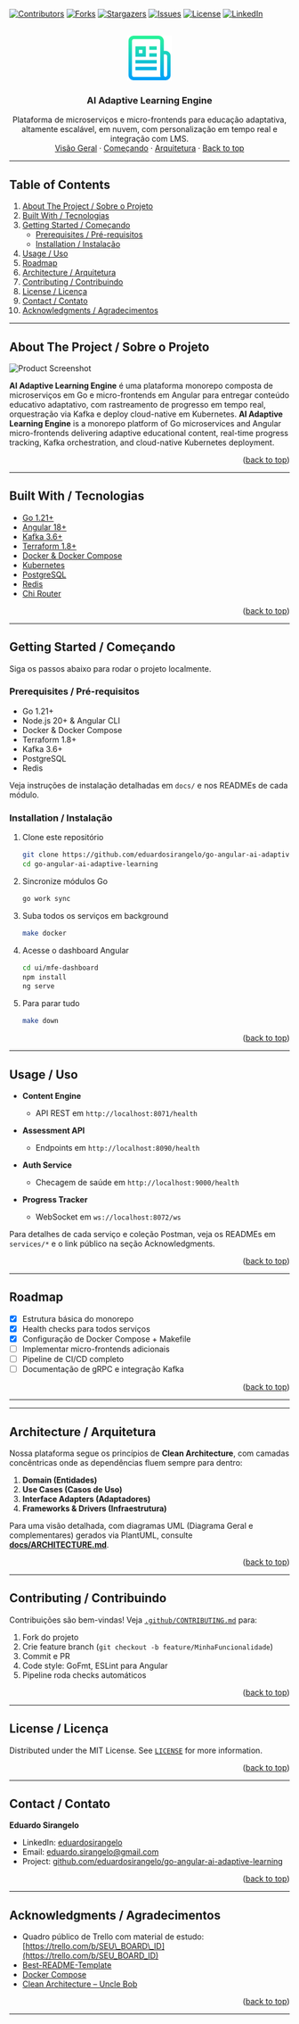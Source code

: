 <a id="readme-top"></a>

[![Contributors][contributors-shield]][contributors-url]
[![Forks][forks-shield]][forks-url]
[![Stargazers][stars-shield]][stars-url]
[![Issues][issues-shield]][issues-url]
[![License][license-shield]][license-url]
[![LinkedIn][linkedin-shield]][linkedin-url]

<br />
<div align="center">
  <a href="https://github.com/eduardosirangelo/go-angular-ai-adaptive-learning">
    <img src="docs/images/logo.png" alt="AI Adaptive Learning Engine Logo" width="80" height="80">
  </a>

<h3 align="center">AI Adaptive Learning Engine</h3>

  <p align="center">
    Plataforma de microserviços e micro-frontends para educação adaptativa, altamente escalável, em nuvem, com personalização em tempo real e integração com LMS.
    <br />
    <a href="#about-the-project">Visão Geral</a> ·
    <a href="#getting-started">Começando</a> ·
    <a href="#architecturearquitetura">Arquitetura</a> ·
    <a href="#readme-top">Back to top</a>
  </p>
</div>

---

## Table of Contents

<ol>
  <li><a href="#about-the-project">About The Project / Sobre o Projeto</a></li>
  <li><a href="#built-with">Built With / Tecnologias</a></li>
  <li><a href="#getting-started">Getting Started / Começando</a>
    <ul>
      <li><a href="#prerequisites">Prerequisites / Pré-requisitos</a></li>
      <li><a href="#installation">Installation / Instalação</a></li>
    </ul>
  </li>
  <li><a href="#usage">Usage / Uso</a></li>
  <li><a href="#roadmap">Roadmap</a></li>
  <li><a href="#architecturearquitetura">Architecture / Arquitetura</a></li>
  <li><a href="#contributing">Contributing / Contribuindo</a></li>
  <li><a href="#license">License / Licença</a></li>
  <li><a href="#contact">Contact / Contato</a></li>
  <li><a href="#acknowledgments">Acknowledgments / Agradecimentos</a></li>
</ol>

---

## About The Project / Sobre o Projeto

![Product Screenshot][product-screenshot]

**AI Adaptive Learning Engine** é uma plataforma monorepo composta de microserviços em Go e micro-frontends em Angular para entregar conteúdo educativo adaptativo, com rastreamento de progresso em tempo real, orquestração via Kafka e deploy cloud-native em Kubernetes.
**AI Adaptive Learning Engine** is a monorepo platform of Go microservices and Angular micro-frontends delivering adaptive educational content, real-time progress tracking, Kafka orchestration, and cloud-native Kubernetes deployment.

<p align="right">(<a href="#readme-top">back to top</a>)</p>

---

## Built With / Tecnologias

* [Go 1.21+](https://golang.org)
* [Angular 18+](https://angular.io)
* [Kafka 3.6+](https://kafka.apache.org)
* [Terraform 1.8+](https://www.terraform.io)
* [Docker & Docker Compose](https://docs.docker.com)
* [Kubernetes](https://kubernetes.io)
* [PostgreSQL](https://www.postgresql.org)
* [Redis](https://redis.io)
* [Chi Router](https://github.com/go-chi/chi)

<p align="right">(<a href="#readme-top">back to top</a>)</p>

---

## Getting Started / Começando

Siga os passos abaixo para rodar o projeto localmente.

### Prerequisites / Pré-requisitos

* Go 1.21+
* Node.js 20+ & Angular CLI
* Docker & Docker Compose
* Terraform 1.8+
* Kafka 3.6+
* PostgreSQL
* Redis

Veja instruções de instalação detalhadas em `docs/` e nos READMEs de cada módulo.

### Installation / Instalação

1. Clone este repositório

   ```bash
   git clone https://github.com/eduardosirangelo/go-angular-ai-adaptive-learning.git
   cd go-angular-ai-adaptive-learning
   ```
2. Sincronize módulos Go

   ```bash
   go work sync
   ```
3. Suba todos os serviços em background

   ```bash
   make docker
   ```
4. Acesse o dashboard Angular

   ```bash
   cd ui/mfe-dashboard
   npm install
   ng serve
   ```
5. Para parar tudo

   ```bash
   make down
   ```

<p align="right">(<a href="#readme-top">back to top</a>)</p>

---

## Usage / Uso

* **Content Engine**

    * API REST em `http://localhost:8071/health`
* **Assessment API**

    * Endpoints em `http://localhost:8090/health`
* **Auth Service**

    * Checagem de saúde em `http://localhost:9000/health`
* **Progress Tracker**

    * WebSocket em `ws://localhost:8072/ws`

Para detalhes de cada serviço e coleção Postman, veja os READMEs em `services/*` e o link público na seção Acknowledgments.

<p align="right">(<a href="#readme-top">back to top</a>)</p>

---

## Roadmap

* [x] Estrutura básica do monorepo
* [x] Health checks para todos serviços
* [x] Configuração de Docker Compose + Makefile
* [ ] Implementar micro-frontends adicionais
* [ ] Pipeline de CI/CD completo
* [ ] Documentação de gRPC e integração Kafka

<p align="right">(<a href="#readme-top">back to top</a>)</p>

---

---

## Architecture / Arquitetura

Nossa plataforma segue os princípios de **Clean Architecture**, com camadas concêntricas onde as dependências fluem sempre para dentro:

1. **Domain (Entidades)**
2. **Use Cases (Casos de Uso)**
3. **Interface Adapters (Adaptadores)**
4. **Frameworks & Drivers (Infraestrutura)**

Para uma visão detalhada, com diagramas UML (Diagrama Geral e complementares) gerados via PlantUML, consulte **[docs/ARCHITECTURE.md](docs/ARCHITECTURE.md)**.

<p align="right">(<a href="#readme-top">back to top</a>)</p>

---

## Contributing / Contribuindo

Contribuições são bem-vindas! Veja [`.github/CONTRIBUTING.md`](.github/CONTRIBUTING.md) para:

1. Fork do projeto
2. Crie feature branch (`git checkout -b feature/MinhaFuncionalidade`)
3. Commit e PR
4. Code style: GoFmt, ESLint para Angular
5. Pipeline roda checks automáticos

<p align="right">(<a href="#readme-top">back to top</a>)</p>

---

## License / Licença

Distributed under the MIT License. See [`LICENSE`](LICENSE) for more information.

<p align="right">(<a href="#readme-top">back to top</a>)</p>

---

## Contact / Contato

**Eduardo Sirangelo**

* LinkedIn: [eduardosirangelo](https://linkedin.com/in/eduardosirangelo)
* Email: [eduardo.sirangelo@gmail.com](mailto:eduardo.sirangelo@gmail.com)
* Project: [github.com/eduardosirangelo/go-angular-ai-adaptive-learning](https://github.com/eduardosirangelo/go-angular-ai-adaptive-learning)

<p align="right">(<a href="#readme-top">back to top</a>)</p>

---

## Acknowledgments / Agradecimentos

* Quadro público de Trello com material de estudo:
  [https://trello.com/b/SEU\_BOARD\_ID](https://trello.com/b/SEU_BOARD_ID)
* [Best-README-Template](https://github.com/othneildrew/Best-README-Template)
* [Docker Compose](https://docs.docker.com/compose/)
* [Clean Architecture – Uncle Bob](https://8thlight.com/blog/uncle-bob/2012/08/13/the-clean-architecture.html)

<p align="right">(<a href="#readme-top">back to top</a>)</p>

---

<!-- MARKDOWN LINKS & IMAGES -->

[contributors-shield]: https://img.shields.io/github/contributors/eduardosirangelo/go-angular-ai-adaptive-learning.svg?style=for-the-badge
[contributors-url]: https://github.com/eduardosirangelo/go-angular-ai-adaptive-learning/graphs/contributors
[forks-shield]: https://img.shields.io/github/forks/eduardosirangelo/go-angular-ai-adaptive-learning.svg?style=for-the-badge
[forks-url]: https://github.com/eduardosirangelo/go-angular-ai-adaptive-learning/network/members
[stars-shield]: https://img.shields.io/github/stars/eduardosirangelo/go-angular-ai-adaptive-learning.svg?style=for-the-badge
[stars-url]: https://github.com/eduardosirangelo/go-angular-ai-adaptive-learning/stargazers
[issues-shield]: https://img.shields.io/github/issues/eduardosirangelo/go-angular-ai-adaptive-learning.svg?style=for-the-badge
[issues-url]: https://github.com/eduardosirangelo/go-angular-ai-adaptive-learning/issues
[license-shield]: https://img.shields.io/github/license/eduardosirangelo/go-angular-ai-adaptive-learning.svg?style=for-the-badge
[license-url]: https://github.com/eduardosirangelo/go-angular-ai-adaptive-learning/blob/main/LICENSE
[linkedin-shield]: https://img.shields.io/badge/LinkedIn-EduardoSirangelo-blue?style=for-the-badge&logo=linkedin
[linkedin-url]: https://www.linkedin.com/in/eduardosirangelo/
[product-screenshot]: images/screenshot.png

